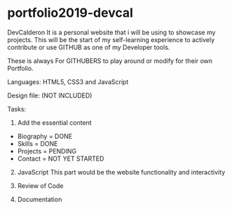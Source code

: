 # portfolio2019-devcal

DevCalderon
It is a personal website that i will be using to showcase my projects. 
This will be the start of my self-learning experience to actively contribute or use GITHUB as one of my Developer tools.

These is always For GITHUBERS to play around or modify for their own Portfolio.

Languages:
HTML5, CSS3 and JavaScript

Design file: (NOT INCLUDED)

Tasks:
1. Add the essential content

 - Biography = DONE
 - Skills = DONE
 - Projects = PENDING
 - Contact = NOT YET STARTED
 
2. JavaScript 
  This part would be the website functionality and interactivity
  
3. Review of Code
4. Documentation
